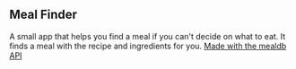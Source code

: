## Meal Finder

A small app that helps you find a meal if you can't decide on what to eat. It finds a meal with the recipe and ingredients for you.
[Made with the mealdb API](https://www.themealdb.com/api.php)
